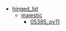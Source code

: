 * [hinged_lid](hinged_lid)
  * [majestic](/hinged_lid/majestic)
    * [05385_pv11](hinged_lid/majestic/05385_pv11)
